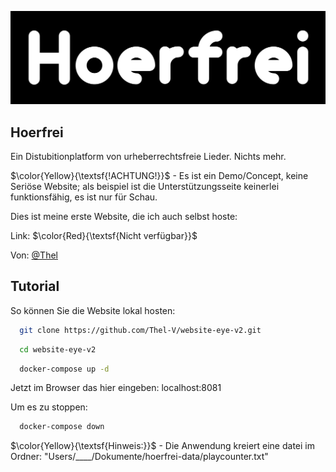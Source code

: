 
![Logo](https://github.com/Thel-V/website-eye-v2/blob/main/src/main/resources/static/pictures/logo.png)

## Hoerfrei

Ein Distubitionplatform von urheberrechtsfreie Lieder. Nichts mehr.

$\color{Yellow}{\textsf{!ACHTUNG!}}$ - Es ist ein Demo/Concept, keine Seriöse Website; als beispiel ist die Unterstützungsseite keinerlei funktionsfähig, es ist nur für Schau.

Dies ist meine erste Website, die ich auch selbst hoste:

Link: $\color{Red}{\textsf{Nicht verfügbar}}$

Von: [@Thel](https://www.github.com/Thel-V) 
##
## Tutorial

So können Sie die Website lokal hosten:

```bash
  git clone https://github.com/Thel-V/website-eye-v2.git
```

```bash
  cd website-eye-v2
```

```bash
  docker-compose up -d
```

Jetzt im Browser das hier eingeben: localhost:8081

Um es zu stoppen:

```bash
  docker-compose down
```

$\color{Yellow}{\textsf{Hinweis:}}$ - Die Anwendung kreiert eine datei im Ordner: "Users/____/Dokumente/hoerfrei-data/playcounter.txt"